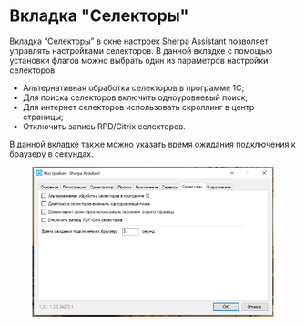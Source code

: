 # Вкладка "Селекторы"

Вкладка “Селекторы” в окне настроек Sherpa Assistant позволяет управлять настройками селекторов. В данной вкладке с помощью установки флагов можно выбрать один из параметров настройки селекторов:

* Альтернативная обработка селекторов в программе 1С;
* Для поиска селекторов включить одноуровневый поиск;
* Для интернет селекторов использовать скроллинг в центр страницы;
* Отключить запись RPD/Citrix селекторов.

&#x20;В данной вкладке также можно указать время ожидания подключения к браузеру в секундах.

<figure><img src="../../../../.gitbook/assets/image (67).png" alt=""><figcaption></figcaption></figure>
